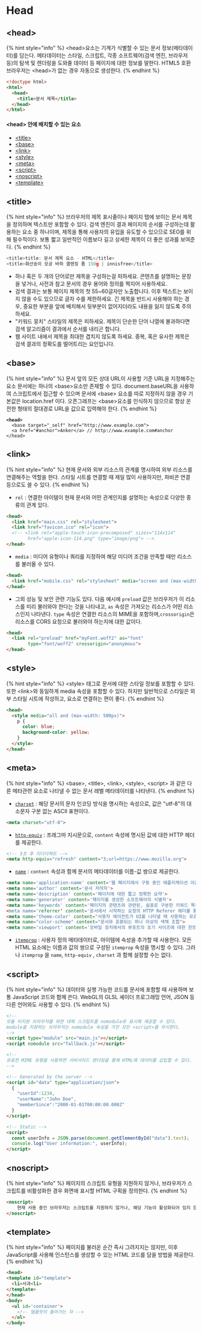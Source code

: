 # Head

## \<head>&#x20;

{% hint style="info" %}
\<head>요소는 기계가 식별할 수 있는 문서 정보(메타데이터)를 담는다. 메타데이터는 스타일, 스크립트, 각종 소프트웨어(검색 엔진, 브라우저 등)의 탐색 및 렌더링을 도와줄 데이터 등 페이지에 대한 정보를 말한다.  HTML5 호환 브라우저는 \<head>가 없는 경우 자동으로 생성한다.
{% endhint %}

```html
<!doctype html>
<html>
  <head>
    <title>문서 제목</title>
  </head>
</html>
```

#### **\<head> 안에 배치할 수 있는 요소**

* [\<title>](https://developer.mozilla.org/ko/docs/Web/HTML/Element/title)
* [\<base>](https://developer.mozilla.org/ko/docs/Web/HTML/Element/base)
* [\<link>](https://developer.mozilla.org/ko/docs/Web/HTML/Element/link)
* [\<style>](https://developer.mozilla.org/ko/docs/Web/HTML/Element/style)
* [\<meta>](https://developer.mozilla.org/ko/docs/Web/HTML/Element/meta)
* [\<script>](https://developer.mozilla.org/ko/docs/Web/HTML/Element/script)
* [\<noscript>](https://developer.mozilla.org/ko/docs/Web/HTML/Element/noscript)
* [\<template>](https://developer.mozilla.org/ko/docs/Web/HTML/Element/template)

## \<title>

{% hint style="info" %}
브라우저의 제목 표시줄이나 페이지 탭에 보이는 문서 제목을 정의하며 텍스트만 포함할 수 있다. 검색 엔진이 결과 페이지의 순서를 구성하는데 활용하는 요소 중 하나이며, 제목을 통해 사용자의 유입을 유도할 수 있으므로 SEO를 위해 필수적이다. 보통 짧고 일반적인 이름보다 길고 상세한 제목이 더 좋은 성과를 보여준다.
{% endhint %}

```javascript
<title>title: 문서 제목 요소 - HTML</title>
<title>화산송이 모공 바하 클렌징 폼 150g | innisfree</title>
```

* 하나 혹은 두 개의 단어로만 제목을 구성하는걸 피하세요. 콘텐츠를 설명하는 문장을 넣거나, 사전과 참고 문서의 경우 용어와 정의를 짝지어 사용하세요.
* 검색 결과는 보통 페이지 제목의 첫 55\~60글자만 노출합니다. 이후 텍스트는 보이지 않을 수도 있으므로 글자 수를 제한하세요. 긴 제목을 반드시 사용해야 하는 경우, 중요한 부분을 앞에 배치해서 뒷부분이 없어지더라도 내용을 잃지 않도록 주의하세요.
* "키워드 뭉치" 스타일의 제목은 피하세요. 제목이 단순한 단어 나열에 불과하다면 검색 알고리즘이 결과에서 순서를 내리곤 합니다.
* 웹 사이트 내에서 제목을 최대한 겹치지 않도록 하세요. 중복, 혹은 유사한 제목은 검색 결과의 정확도를 떨어트리는 요인입니다.

## \<base>

{% hint style="info" %}
&#x20;문서 앞의 모든 상대 URL이 사용할 기준 URL을 지정해주는 요소 문서에는 하나의 \<base>요소만 존재할 수 있다. document.baseURL을 사용하여 스크립트에서 접근할 수 있으며 문서에 \<base> 요소를 따로 지정하지 않을 경우 기본값은 location.href 이다. 오픈그래프는 \<base>요소를 인식하지 않으므로 항상 온전한 형태의 절대경로 URL을 값으로 입력해야 한다.
{% endhint %}

<pre class="language-html"><code class="lang-html"><strong>&#x3C;head>
</strong>  &#x3C;base target="_self" href="http://www.example.com">
  &#x3C;a href="#anchor">Anker&#x3C;/a> // http://www.example.com#anchor
&#x3C;/head></code></pre>

## \<link>

{% hint style="info" %}
현재 문서와 외부 리소스의 관계를 명시하여 외부 리소스를 연결해주는 역할을 한다. 스타일 시트를 연결할 때 제일 많이 사용하지만, 파비콘 연결 등으로도 쓸 수 있다.&#x20;
{% endhint %}

* `rel` : 연결한 아이템이 현재 문서와 어떤 관계인지를 설명하는 속성으로 다양한 종류의 관계 있다.

```html
<head>
  <link href="main.css" rel="stylesheet">
  <link href="favicon.ico" rel="icon">
  <!-- <link rel="apple-touch-icon-precomposed" sizes="114x114"
        href="apple-icon-114.png" type="image/png"> -->
</head>
```

* `media` : 미디어 유형이나 쿼리를 지정하여 해당 미디어 조건을 만족할 때만 리소스를 불러올 수 있다.

```html
<head>
  <link href="mobile.css" rel="stylesheet" media="screen and (max-width: 600px)">
</head>
```

* 그외 성능 및 보안 관련 기능도 있다. 다음 예시에 `preload` 값은 브라우저가 이 리소스를 미리 불러와야 한다는 것을 나타내고, `as` 속성은 가져오는 리소스가 어떤 리소스인지 나타낸다. `type` 속성은 연결한 리소스의 MIME을 포함하며,`crossorigin`은 리소스를 CORS 요청으로 불러와야 하는지에 대한 값이다.

```html
<head>
  <link rel="preload" href="myFont.woff2" as="font"
        type="font/woff2" crossorigin="anonymous">
</head>
```

## \<style>

{% hint style="info" %}
\<style> 태그로 문서에 대한 스타일 정보를 포함할 수 있다. 또한 \<link>와 동일하게 media 속성을 포함할 수 있다. 하지만 일반적으로 스타일은 외부 스타일 시트에 작성하고, 요소로 연결하는 편이 좋다.
{% endhint %}

```html
<head>
  <style media="all and (max-width: 500px)">
    p {
      color: blue;
      background-color: yellow;
    }
  </style>
</head>
```

## \<meta>

{% hint style="info" %}
\<base>, \<title>, \<link>, \<style>, \<script> 과 같은 다른 메타관련 요소로 나타낼 수 없는 문서 레벨 메타데이터를 나타낸다.
{% endhint %}

* [`charset`](https://developer.mozilla.org/ko/docs/Web/HTML/Element/meta#attr-charset) : 해당 문서의 문자 인코딩 방식을 명시하는 속성으로, 값은 "utf-8"의 대소문자 구분 없는 ASCII 표현이다.

```html
<meta charset="utf-8">
```

* [`http-equiv`](https://developer.mozilla.org/ko/docs/Web/HTML/Element/meta#attr-http-equiv) : 프래그마 지시문으로, `content` 속성에 명시된 값에 대한 HTTP 헤더를 제공한다.

```html
<!-- 3초 후 리다이렉트 -->
<meta http-equiv="refresh" content="3;url=https://www.mozilla.org">
```

* [`name`](https://developer.mozilla.org/ko/docs/Web/HTML/Element/meta/name) :  `content` 속성과 함께 문서의 메타데이터를 이름-값 쌍으로 제공한다.

```html
<meta name='application-name' content='웹 페이지에서 구동 중인 애플리케이션 이름'>
<meta name='author' content='문서 저작자'>
<meta name='description' content='페이지에 대한 짧고 정확한 요약'>
<meta name='generator' content='페이지를 생성한 소프트웨어의 식별자'>
<meta name='keywords' content='페이지의 콘텐츠와 관련된, 쉼표로 구분한 키워드 목록>
<meta name='referrer' content='문서에서 시작하는 요청의 HTTP Referer 헤더를 통제하는 방'>
<meta name='theme-color' content="사용자 에이전트가 UI를 나타낼 때 사용하는 유효한 CSS 색상">
<meta name="color-scheme" content="문서와 호환되는 하나 이상의 색채 조합">
<meta name='viewport' content='모바일 장치에서의 뷰포트의 초기 사이즈에 대한 힌트'>
```

* [`itemprop`](https://developer.mozilla.org/ko/docs/Web/HTML/Global\_attributes#attr-itemprop) : 사용자 정의 메타데이터로, 아이템에 속성을 추가할 때 사용한다. 모든 HTML 요소에는 이름과 값의 쌍으로 구성된 `itemprop` 속성을 명시할 수 있다. 그러나 `itemprop` 을 `name`, `http-equiv` , `charset` 과 함께 설정할 수는 없다.

## \<script>

{% hint style="info" %}
데이터와 실행 가능한 코드를 문서에 포함할 때 사용하며 보통 JavaScript 코드와 함께 쓴다. WebGL의 GLSL 셰이더 프로그래밍 언어, JSON 등 다른 언어와도 사용할 수 있다.&#x20;
{% endhint %}

```html
<!--
모듈 미지원 브라우저를 위한 대체 스크립트를 nomodule로 표시해 제공할 수 있다.
module을 지원하는 브라우저는 nomodule 속성을 가진 모든 <script>를 무시한다.
-->
<script type="module" src="main.js"></script>
<script nomodule src="fallback.js"></script>
```

```html
<!--
유효한 MIME 유형을 사용하면 서버사이드 렌더링을 통해 HTML에 데이터를 삽입할 수 있다.
-->

<!-- Generated by the server -->
<script id="data" type="application/json">
  {
    "userId":1234,
    "userName":"John Doe",
    "memberSince":"2000-01-01T00:00:00.000Z"
  }
</script>

<!-- Static -->
<script>
  const userInfo = JSON.parse(document.getElementById("data").text);
  console.log("User information:", userInfo);
</script>
```

## \<noscript>

{% hint style="info" %}
페이지의 스크립트 유형을 지원하지 않거나, 브라우저가 스크립트를 비활성화한 경우 화면에 표시할 HTML 구획을 정의한다.
{% endhint %}

```html
<noscript>
    현재 사용 중인 브라우저는 스크립트를 지원하지 않거나, 해당 기능이 활성화되어 있지 않습니다.
</noscript>
```

## \<template>

{% hint style="info" %}
페이지를 불러온 순간 즉시 그려지지는 않지만, 이후 JavaScript를 사용해 인스턴스를 생성할 수 있는 HTML 코드를 담을 방법을 제공한다.
{% endhint %}

```html
<head>
<template id="template">
  <li>사과<li>
</template>
</head>
<body>
  <ul id='container'>
    <!-- 템플릿이 들어가는 자 -->
  </ul>
</body>
```


